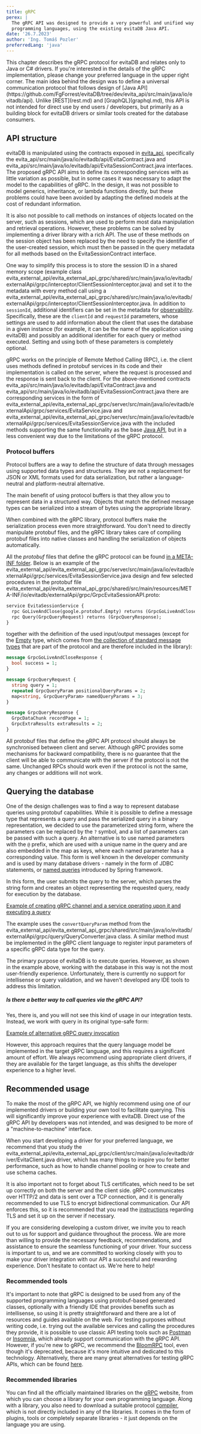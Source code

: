 ```yaml
---
title: gRPC
perex: |
  The gRPC API was designed to provide a very powerful and unified way to control the evitaDB database from different
  programming languages, using the existing evitaDB Java API.
date: '26.7.2023'
author: 'Ing. Tomáš Pozler'
preferredLang: 'java'
---
```


<LS to="e,g,r">
This chapter describes the gRPC protocol for evitaDB and relates only to Java or C# drivers. If you're interested
in the details of the gRPC implementation, please change your preferred language in the upper right corner.
</LS>
<LS to="j,c">
The main idea behind the design was to define a universal communication protocol that follows design of [Java API](https://github.com/FgForrest/evitaDB/tree/dev/evita_api/src/main/java/io/evitadb/api).
Unlike [REST](rest.md) and [GraphQL](graphql.md), this API is not intended for direct use by end users / developers, but
primarily as a building block for evitaDB drivers or similar tools created for the database consumers.

## API structure

evitaDB is manipulated using the contracts exposed in [evita_api](https://github.com/FgForrest/evitaDB/tree/dev/evita_api/src/main/java/io/evitadb/api),
specifically the <SourceClass>evita_api/src/main/java/io/evitadb/api/EvitaContract.java</SourceClass> and
<SourceClass>evita_api/src/main/java/io/evitadb/api/EvitaSessionContract.java</SourceClass> interfaces.
The proposed gRPC API aims to define its corresponding services with as little variation as possible, but in some cases
it was necessary to adapt the model to the capabilities of gRPC. In the design, it was not possible to model generics,
inheritance, or lambda functions directly, but these problems could have been avoided by adapting the defined models at
the cost of redundant information.

It is also not possible to call methods on instances of objects located on the server, such as sessions, which are used
to perform most data manipulation and retrieval operations. However, these problems can be solved by implementing
a driver library with a rich API. The use of these methods on the session object has been replaced by the need
to specify the identifier of the user-created session, which must then be passed in the query metadata for all methods
based on the EvitaSessionContract interface.

One way to simplify this process is to store the session ID in a shared memory scope (example class
<SourceClass>evita_external_api/evita_external_api_grpc/shared/src/main/java/io/evitadb/externalApi/grpc/interceptor/ClientSessionInterceptor.java</SourceClass>)
and set it to the metadata with every method call using a <SourceClass>evita_external_api/evita_external_api_grpc/shared/src/main/java/io/evitadb/externalApi/grpc/interceptor/ClientSessionInterceptor.java</SourceClass>.
In addition to `sessionId`, additional identifiers can be set in the metadata for [observability](../../operate/observe.md).
Specifically, these are the `clientId` and `requestId` parameters, whose settings are used to add information about the
client that uses the database in a given instance (for example, it can be the name of the application using evitaDB) and
possibly an additional identifier for each query or method executed. Setting and using both of these parameters is
completely optional.

gRPC works on the principle of Remote Method Calling (RPC), i.e. the client uses methods defined in protobuf services in
its code and their implementation is called on the server, where the request is processed and the response is sent back
to the client. For the above-mentioned contracts <SourceClass>evita_api/src/main/java/io/evitadb/api/EvitaContract.java</SourceClass>
and <SourceClass>evita_api/src/main/java/io/evitadb/api/EvitaSessionContract.java</SourceClass> there are corresponding
services in the form of <SourceClass>evita_external_api/evita_external_api_grpc/server/src/main/java/io/evitadb/externalApi/grpc/services/EvitaService.java</SourceClass>
and <SourceClass>evita_external_api/evita_external_api_grpc/server/src/main/java/io/evitadb/externalApi/grpc/services/EvitaSessionService.java</SourceClass>
with the included methods supporting the same functionality as the base [Java API](https://github.com/FgForrest/evitaDB/tree/dev/evita_api/src/main/java/io/evitadb/api), but in a less convenient way
due to the limitations of the gRPC protocol.

### Protocol buffers

Protocol buffers are a way to define the structure of data through messages using supported data types and structures.
They are not a replacement for JSON or XML formats used for data serialization, but rather a language-neutral and
platform-neutral alternative.

The main benefit of using protocol buffers is that they allow you to represent data in a structured way. Objects that
match the defined message types can be serialized into a stream of bytes using the appropriate library.

When combined with the gRPC library, protocol buffers make the serialization process even more straightforward. You
don't need to directly manipulate protobuf files, and the gRPC library takes care of compiling protobuf files into
native classes and handling the serialization of objects automatically.

All the *protobuf* files that define the gRPC protocol can be found [in a META-INF folder](https://github.com/FgForrest/evitaDB/tree/dev/evita_external_api/evita_external_api_grpc/shared/src/main/resources/META-INF/io/evitadb/externalApi/grpc).
Below is an example of the <SourceClass>evita_external_api/evita_external_api_grpc/server/src/main/java/io/evitadb/externalApi/grpc/services/EvitaSessionService.java</SourceClass>
design and few selected procedures in the protobuf file <SourceClass>evita_external_api/evita_external_api_grpc/shared/src/main/resources/META-INF/io/evitadb/externalApi/grpc/GrpcEvitaSessionAPI.proto</SourceClass>:

```protobuf
service EvitaSessionService {
  rpc GoLiveAndClose(google.protobuf.Empty) returns (GrpcGoLiveAndCloseResponse);
  rpc Query(GrpcQueryRequest) returns (GrpcQueryResponse);
}
```

together with the definition of the used input/output messages
(except for the [Empty](https://protobuf.dev/reference/protobuf/google.protobuf/#empty) type, which comes from
[the collection of standard message types](https://protobuf.dev/reference/protobuf/google.protobuf/) that are part of
the protocol and are therefore included in the library):

```protobuf
message GrpcGoLiveAndCloseResponse {
  bool success = 1;
}

message GrpcQueryRequest {
  string query = 1;
  repeated GrpcQueryParam positionalQueryParams = 2;
  map<string, GrpcQueryParam> namedQueryParams = 3;
}

message GrpcQueryResponse {
  GrpcDataChunk recordPage = 1;
  GrpcExtraResults extraResults = 2;
}
```

<Note type="warning">

All protobuf files that define the gRPC API protocol should always be synchronised between client and server.
Although gRPC provides some mechanisms for backward compatibility, there is no guarantee that the client will be able to
communicate with the server if the protocol is not the same. Unchanged RPCs should work even if the protocol is not
the same, any changes or additions will not work.

</Note>

## Querying the database

One of the design challenges was to find a way to represent database queries using protobuf capabilities. While it is
possible to define a message type that represents a query and pass the serialized query in a binary representation, we
decided to use the parameterized string form, where the parameters can be replaced by the `?` symbol, and a list of
parameters can be passed with such a query. An alternative is to use named parameters with the `@` prefix, which are
used with a unique name in the query and are also embedded in the map as keys, where each named parameter has
a corresponding value. This form is well known in the developer community and is used by many database drivers - namely
in the form of JDBC statements, or [named queries](https://www.baeldung.com/spring-jdbc-jdbctemplate#2-queries-with-named-parameters)
introduced by Spring framework.

In this form, the user submits the query to the server, which parses the string form and creates an object representing
the requested query, ready for execution by the database.

<SourceCodeTabs requires="/documentation/user/en/use/connectors/examples/channel-and-session-creation.java">

[Example of creating gRPC channel and a service operating upon it and executing a query](/documentation/user/en/use/connectors/examples/grpc-client-query-call.java)
</SourceCodeTabs>

The example uses the `convertQueryParam` method from the <SourceClass>evita_external_api/evita_external_api_grpc/shared/src/main/java/io/evitadb/externalApi/grpc/query/QueryConverter.java</SourceClass> class. A similar method must be implemented in the gRPC client language to register
input parameters of a specific gRPC data type for the query.

The primary purpose of evitaDB is to execute queries. However, as shown in the example above, working with the database
in this way is not the most user-friendly experience. Unfortunately, there is currently no support for intellisense or
query validation, and we haven't developed any IDE tools to address this limitation.

<Note type="info">

<NoteTitle toggles="false">

##### Is there a better way to call queries via the gRPC API?
</NoteTitle>

Yes, there is, and you will not see this kind of usage in our integration tests. Instead, we work with query in its
original type-safe form:

<SourceCodeTabs requires="/documentation/user/en/use/connectors/examples/channel-and-session-creation.java">

[Example of alternative gRPC query invocation](/documentation/user/en/use/connectors/examples/grpc-optimized-client-query-call.java)
</SourceCodeTabs>

However, this approach requires that the query language model be implemented in the target gRPC language, and this
requires a significant amount of effort. We always recommend using appropriate client drivers, if they are available for
the target language, as this shifts the developer experience to a higher level.

</Note>

## Recommended usage

To make the most of the gRPC API, we highly recommend using one of our implemented drivers or building your own tool to
facilitate querying. This will significantly improve your experience with evitaDB. Direct use of the gRPC API by
developers was not intended, and was designed to be more of a "machine-to-machine" interface.

When you start developing a driver for your preferred language, we recommend that you study the
<SourceClass>evita_external_api/evita_external_api_grpc/client/src/main/java/io/evitadb/driver/EvitaClient.java</SourceClass> driver,
which has many things to inspire you for better performance, such as how to handle channel pooling or how to create and
use schema caches.

It is also important not to forget about TLS certificates, which need to be set up correctly on both the server and
the client side. gRPC communicates over HTTP/2 and data is sent over a TCP connection, and it is generally recommended
to use TLS to encrypt bidirectional communication. Our API enforces this, so it is recommended that you read
the [instructions](../../operate/tls.md) regarding TLS and set it up on the server if necessary.

If you are considering developing a custom driver, we invite you to reach out to us for support and guidance throughout
the process. We are more than willing to provide the necessary feedback, recommendations, and assistance to ensure
the seamless functioning of your driver. Your success is important to us, and we are committed to working closely with
you to make your driver integration with our API a successful and rewarding experience. Don't hesitate to contact us.
We're here to help!

### Recommended tools

It's important to note that gRPC is designed to be used from any of the supported programming languages using
protobuf-based generated classes, optionally with a friendly IDE that provides benefits such as intellisense, so using
it is pretty straightforward and there are a lot of resources and guides available on the web.
For testing purposes without writing code, i.e. trying out the available services and calling the procedures they provide,
it is possible to use classic API testing tools such as [Postman](https://www.postman.com/) or
[Insomnia](https://insomnia.rest/), which already support communication with the gRPC API.
However, if you're new to gRPC, we recommend the [BloomRPC](https://github.com/bloomrpc/bloomrpc) tool, even though it's
deprecated, because it's more intuitive and dedicated to this technology. Alternatively, there are many great
alternatives for testing gRPC APIs, which can be found [here](https://github.com/grpc-ecosystem/awesome-grpc).

### Recommended libraries

You can find all the officially maintained libraries on the [gRPC](https://grpc.io) website, from which you can choose a library for
your own programming language. Along with a library, you also need to download a suitable protocol [compiler](https://grpc.io/docs/protoc-installation/),
which is not directly included in any of the libraries. It comes in the form of plugins, tools or completely separate
libraries - it just depends on the language you are using.
</LS>
